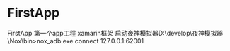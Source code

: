 # FirstApp
FirstApp
第一个app工程
xamarin框架
启动夜神模拟器D:\develop\夜神模拟器\Nox\bin>nox_adb.exe connect 127.0.0.1:62001
